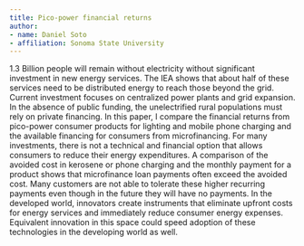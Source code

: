 ```yaml
---
title: Pico-power financial returns
author:
- name: Daniel Soto
- affiliation: Sonoma State University
---
```


1.3 Billion people will remain without electricity without significant
investment in new energy services.  The IEA shows that about half of
these services need to be distributed energy to reach those beyond the
grid.  Current investment focuses on centralized power plants and grid
expansion.  In the absence of public funding, the unelectrified rural
populations must rely on private financing.  In this paper, I compare
the financial returns from pico-power consumer products for lighting and
mobile phone charging and the available financing for consumers from
microfinancing.  For many investments, there is not a technical and
financial option that allows consumers to reduce their energy
expenditures.  A comparison of the avoided cost in kerosene or phone
charging and the monthly payment for a product shows that microfinance
loan payments often exceed the avoided cost.  Many customers are not
able to tolerate these higher recurring payments even though in the
future they will have no payments.  In the developed world, innovators
create instruments that eliminate upfront costs for energy services and
immediately reduce consumer energy expenses.  Equivalent innovation in
this space could speed adoption of these technologies in the developing
world as well.
